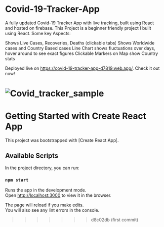 # Covid-19-Tracker-App
A fully updated Covid-19 Tracker App with live tracking, built using React and hosted on firebase.
This Project is a beginner friendly project I built using React. Some key Aspects:

Shows Live Cases, Recoveries, Deaths (clickable tabs)
Shows Worldwide cases and Country Based cases
Line Chart shows fluctuations over days, hover around to see exact figures
Clickable Markers on Map show Country stats


Deployed live on https://covid-19-tracker-app-d7819.web.app/.
Check it out now!

![Covid_tracker_sample](https://user-images.githubusercontent.com/60267353/158013345-3d607100-35c4-4475-b428-5c2c25dcd239.png)
=======


# Getting Started with Create React App

This project was bootstrapped with [Create React App].

## Available Scripts

In the project directory, you can run:

### `npm start`

Runs the app in the development mode.\
Open [http://localhost:3000](http://localhost:3000) to view it in the browser.

The page will reload if you make edits.\
You will also see any lint errors in the console.
>>>>>>> d8c02db (first commit)
